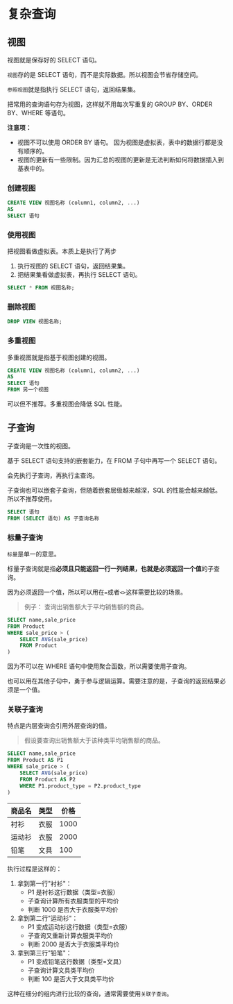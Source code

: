 # 复杂查询

## 视图

视图就是保存好的 SELECT 语句。

`视图`存的是 SELECT 语句，而不是实际数据。所以视图会节省存储空间。

`参照视图`就是指执行 SELECT 语句，返回结果集。

把常用的查询语句存为视图，这样就不用每次写重复的 GROUP BY、ORDER BY、WHERE 等语句。

**注意项：**

- 视图不可以使用 ORDER BY 语句。 因为视图是虚拟表，表中的数据行都是没有顺序的。
- 视图的更新有一些限制。因为汇总的视图的更新是无法判断如何将数据插入到基表中的。

### 创建视图

```sql
CREATE VIEW 视图名称 (column1, column2, ...)
AS
SELECT 语句
```

### 使用视图

把视图看做虚拟表。本质上是执行了两步

1. 执行视图的 SELECT 语句，返回结果集。
2. 把结果集看做虚拟表，再执行 SELECT 语句。

```sql
SELECT * FROM 视图名称;
```

### 删除视图

```sql
DROP VIEW 视图名称;
```

### 多重视图

多重视图就是指基于视图创建的视图。

```sql
CREATE VIEW 视图名称 (column1, column2, ...)
AS
SELECT 语句
FROM 另一个视图
```

可以但不推荐。多重视图会降低 SQL 性能。

## 子查询

子查询是一次性的视图。

基于 SELECT 语句支持的嵌套能力，在 FROM 子句中再写一个 SELECT 语句。

会先执行子查询，再执行主查询。

子查询也可以嵌套子查询，但随着嵌套层级越来越深，SQL 的性能会越来越低。所以不推荐使用。

```sql
SELECT 语句
FROM (SELECT 语句) AS 子查询名称
```

### 标量子查询

`标量`是单一的意思。

标量子查询就是指**必须且只能返回一行一列结果，也就是必须返回一个值**的子查询。

因为必须返回一个值，所以可以用在`=`或者`<>`这样需要比较的场景。

> 例子： 查询出销售额大于平均销售额的商品。

```sql
SELECT name,sale_price
FROM Product
WHERE sale_price > (
	SELECT AVG(sale_price)
	FROM Product
)
```

因为不可以在 WHERE 语句中使用聚合函数，所以需要使用子查询。

也可以用在其他子句中，勇于参与逻辑运算。需要注意的是，子查询的返回结果必须是一个值。

### 关联子查询

特点是内层查询会引用外层查询的值。

> 假设要查询出销售额大于该种类平均销售额的商品。

```sql
SELECT name,sale_price
FROM Product AS P1
WHERE sale_price > (
	SELECT AVG(sale_price)
	FROM Product AS P2
	WHERE P1.product_type = P2.product_type
)
```

| 商品名 | 类型 | 价格 |
| ------ | ---- | ---- |
| 衬衫   | 衣服 | 1000 |
| 运动衫 | 衣服 | 2000 |
| 铅笔   | 文具 | 100  |

执行过程是这样的：

1. 拿到第一行"衬衫"：
   - P1 是衬衫这行数据（类型=衣服）
   - 子查询计算所有衣服类型的平均价
   - 判断 1000 是否大于衣服类平均价
2. 拿到第二行"运动衫"：
   - P1 变成运动衫这行数据（类型=衣服）
   - 子查询又重新计算衣服类平均价
   - 判断 2000 是否大于衣服类平均价
3. 拿到第三行"铅笔"：
   - P1 变成铅笔这行数据（类型=文具）
   - 子查询计算文具类平均价
   - 判断 100 是否大于文具类平均价

这种在细分的组内进行比较的查询，通常需要使用`关联子查询`。
